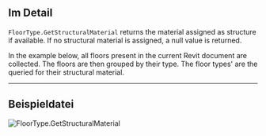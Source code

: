 ## Im Detail
`FloorType.GetStructuralMaterial` returns the material assigned as structure if available. If no structural material is assigned, a null value is returned.

In the example below, all floors present in the current Revit document are collected. The floors are then grouped by their type. The floor types' are the queried for their structural material.
___
## Beispieldatei

![FloorType.GetStructuralMaterial](./Revit.Elements.FloorType.GetStructuralMaterial_img.jpg)
